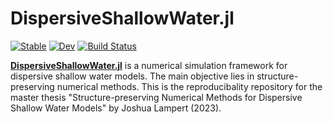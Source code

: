# DispersiveShallowWater.jl

[![Stable](https://img.shields.io/badge/docs-stable-blue.svg)](https://trixi-framework.github.io/DispersiveShallowWater.jl/stable/)
[![Dev](https://img.shields.io/badge/docs-dev-blue.svg)](https://trixi-framework.github.io/DispersiveShallowWater.jl/dev/)
[![Build Status](https://github.com/JoshuaLampert/DispersiveShallowWater.jl/actions/workflows/CI.yml/badge.svg?branch=main)](https://github.com/JoshuaLampert/DispersiveShallowWater.jl/actions/workflows/CI.yml?query=branch%3Amain)

[**DispersiveShallowWater.jl**](https://github.com/JoshuaLampert/DispersiveShallowWater.jl) is a numerical simulation framework for dispersive shallow water models. The main objective lies in structure-preserving numerical methods.
This is the reproducibality repository for the master thesis "Structure-preserving Numerical Methods for Dispersive Shallow Water Models" by Joshua Lampert (2023).

